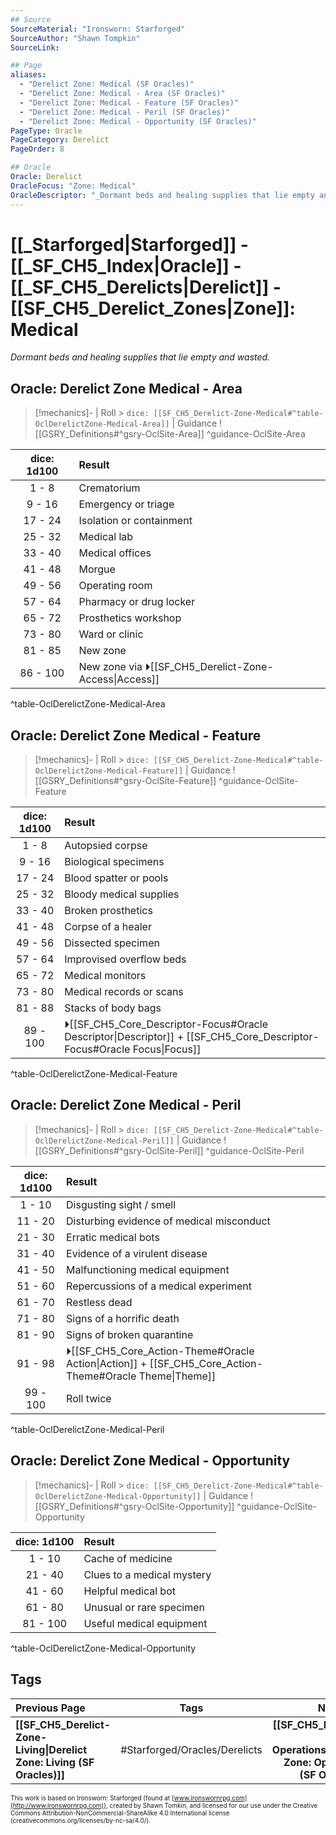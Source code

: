 ```yaml
---
## Source
SourceMaterial: "Ironsworn: Starforged"
SourceAuthor: "Shawn Tompkin"
SourceLink: 

## Page
aliases:
  - "Derelict Zone: Medical (SF Oracles)"
  - "Derelict Zone: Medical - Area (SF Oracles)"
  - "Derelict Zone: Medical - Feature (SF Oracles)"
  - "Derelict Zone: Medical - Peril (SF Oracles)"
  - "Derelict Zone: Medical - Opportunity (SF Oracles)"
PageType: Oracle
PageCategory: Derelict
PageOrder: 8

## Oracle
Oracle: Derelict
OracleFocus: "Zone: Medical"
OracleDescriptor: "_Dormant beds and healing supplies that lie empty and wasted._"
---
```

# [[_Starforged|Starforged]] - [[_SF_CH5_Index|Oracle]] - [[_SF_CH5_Derelicts|Derelict]] - [[SF_CH5_Derelict_Zones|Zone]]: Medical
_Dormant beds and healing supplies that lie empty and wasted._

## Oracle: Derelict Zone Medical - Area
> [!mechanics]- | Roll > `dice: [[SF_CH5_Derelict-Zone-Medical#^table-OclDerelictZone-Medical-Area]]` | Guidance
> ![[GSRY_Definitions#^gsry-OclSite-Area]] ^guidance-OclSite-Area

| dice: 1d100 | Result |
| :---: | :--- |
| 1 - 8 | Crematorium |
| 9 - 16 | Emergency or triage |
| 17 - 24 | Isolation or containment |
| 25 - 32 | Medical lab |
| 33 - 40 | Medical offices |
| 41 - 48 | Morgue |
| 49 - 56 | Operating room |
| 57 - 64 | Pharmacy or drug locker |
| 65 - 72 | Prosthetics workshop |
| 73 - 80 | Ward or clinic |
| 81 - 85 | New zone |
| 86 - 100 | New zone via ⏵[[SF_CH5_Derelict-Zone-Access\|Access]] |
^table-OclDerelictZone-Medical-Area

## Oracle: Derelict Zone Medical - Feature
> [!mechanics]- | Roll > `dice: [[SF_CH5_Derelict-Zone-Medical#^table-OclDerelictZone-Medical-Feature]]` | Guidance
> ![[GSRY_Definitions#^gsry-OclSite-Feature]] ^guidance-OclSite-Feature

| dice: 1d100 | Result |
| :---: | :--- |
| 1 - 8 | Autopsied corpse |
| 9 - 16 | Biological specimens |
| 17 - 24 | Blood spatter or pools |
| 25 - 32 | Bloody medical supplies |
| 33 - 40 | Broken prosthetics |
| 41 - 48 | Corpse of a healer |
| 49 - 56 | Dissected specimen |
| 57 - 64 | Improvised overflow beds |
| 65 - 72 | Medical monitors |
| 73 - 80 | Medical records or scans |
| 81 - 88 | Stacks of body bags |
| 89 - 100 | ⏵[[SF_CH5_Core_Descriptor-Focus#Oracle Descriptor\|Descriptor]] + [[SF_CH5_Core_Descriptor-Focus#Oracle Focus\|Focus]] |
^table-OclDerelictZone-Medical-Feature

## Oracle: Derelict Zone Medical - Peril
> [!mechanics]- | Roll > `dice: [[SF_CH5_Derelict-Zone-Medical#^table-OclDerelictZone-Medical-Peril]]` | Guidance
> ![[GSRY_Definitions#^gsry-OclSite-Peril]] ^guidance-OclSite-Peril

| dice: 1d100 | Result |
| :---: | :--- |
| 1 - 10 | Disgusting sight / smell |
| 11 - 20 | Disturbing evidence of medical misconduct |
| 21 - 30 | Erratic medical bots |
| 31 - 40 | Evidence of a virulent disease |
| 41 - 50 | Malfunctioning medical equipment |
| 51 - 60 | Repercussions of a medical experiment |
| 61 - 70 | Restless dead |
| 71 - 80 | Signs of a horrific death |
| 81 - 90 | Signs of broken quarantine |
| 91 - 98 | ⏵[[SF_CH5_Core_Action-Theme#Oracle Action\|Action]] + [[SF_CH5_Core_Action-Theme#Oracle Theme\|Theme]] |
| 99 - 100 | Roll twice |
^table-OclDerelictZone-Medical-Peril

## Oracle: Derelict Zone Medical - Opportunity
> [!mechanics]- | Roll > `dice: [[SF_CH5_Derelict-Zone-Medical#^table-OclDerelictZone-Medical-Opportunity]]` | Guidance
> ![[GSRY_Definitions#^gsry-OclSite-Opportunity]] ^guidance-OclSite-Opportunity

| dice: 1d100 | Result |
| :---: | :--- |
| 1 - 10 | Cache of medicine |
| 21 - 40 | Clues to a medical mystery |
| 41 - 60 | Helpful medical bot |
| 61 - 80 | Unusual or rare specimen |
| 81 - 100 | Useful medical equipment |
^table-OclDerelictZone-Medical-Opportunity

## Tags
| Previous Page | Tags | Next Page |
|:--- |:---:| ---:|
| **[[SF_CH5_Derelict-Zone-Living\|Derelict Zone: Living (SF Oracles)]]** | #Starforged/Oracles/Derelicts | **[[SF_CH5_Derelict-Zone-Operations\|Derelict Zone: Operations (SF Oracles)]]** |

<font size=-2>This work is based on Ironsworn: Starforged (found at [www.ironswornrpg.com](http://www.ironswornrpg.com)), created by Shawn Tomkin, and licensed for our use under the Creative Commons Attribution-NonCommercial-ShareAlike 4.0 International license  (creativecommons.org/licenses/by-nc-sa/4.0/).</font>